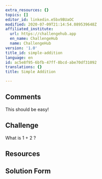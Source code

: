 ```yaml
---
extra_resources: {}
topics: []
editor_id: linkedin.e5bx9BUaOC
modified: 2020-07-09T21:14:54.089539648Z
affiliated_institute:
  url: https://challengehub.app
  en_name: ChallengeHub
  name: ChallengeHub
version: '1.0'
title_id: simple-addition
language: en
id: ac5e8f95-6bfb-47ff-8bcd-abe70df31092
translations: {}
title: Simple Addition

---
```


## Comments
This should be easy!


## Challenge

What is 1 + 2 ?


## Resources



## Solution Form




